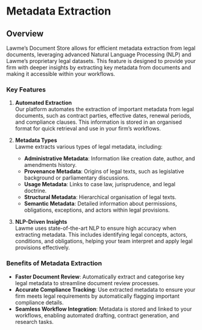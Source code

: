 # Metadata Extraction

## Overview

Lawme’s Document Store allows for efficient metadata extraction from legal documents, leveraging advanced Natural Language Processing (NLP) and Lawme’s proprietary legal datasets. This feature is designed to provide your firm with deeper insights by extracting key metadata from documents and making it accessible within your workflows.

### Key Features

1. **Automated Extraction**  
   Our platform automates the extraction of important metadata from legal documents, such as contract parties, effective dates, renewal periods, and compliance clauses. This information is stored in an organised format for quick retrieval and use in your firm’s workflows.

2. **Metadata Types**  
   Lawme extracts various types of legal metadata, including:
   - **Administrative Metadata**: Information like creation date, author, and amendments history.
   - **Provenance Metadata**: Origins of legal texts, such as legislative background or parliamentary discussions.
   - **Usage Metadata**: Links to case law, jurisprudence, and legal doctrine.
   - **Structural Metadata**: Hierarchical organisation of legal texts.
   - **Semantic Metadata**: Detailed information about permissions, obligations, exceptions, and actors within legal provisions.

3. **NLP-Driven Insights**  
   Lawme uses state-of-the-art NLP to ensure high accuracy when extracting metadata. This includes identifying legal concepts, actors, conditions, and obligations, helping your team interpret and apply legal provisions effectively.

### Benefits of Metadata Extraction

- **Faster Document Review**: Automatically extract and categorise key legal metadata to streamline document review processes.
- **Accurate Compliance Tracking**: Use extracted metadata to ensure your firm meets legal requirements by automatically flagging important compliance details.
- **Seamless Workflow Integration**: Metadata is stored and linked to your workflows, enabling automated drafting, contract generation, and research tasks.